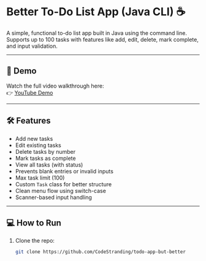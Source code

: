 # Better To-Do List App (Java CLI) ☕

A simple, functional to-do list app built in Java using the command line.  
Supports up to 100 tasks with features like add, edit, delete, mark complete, and input validation.

---

## 🎥 Demo

Watch the full video walkthrough here:  
👉 [YouTube Demo](https://www.youtube.com/watch?v=Cijtxkk7SDs)

---

## 🛠 Features

- Add new tasks  
- Edit existing tasks  
- Delete tasks by number  
- Mark tasks as complete  
- View all tasks (with status)  
- Prevents blank entries or invalid inputs  
- Max task limit (100)  
- Custom `Task` class for better structure  
- Clean menu flow using switch-case  
- Scanner-based input handling

---

## 💻 How to Run

1. Clone the repo:
   ```bash
   git clone https://github.com/CodeStranding/todo-app-but-better
